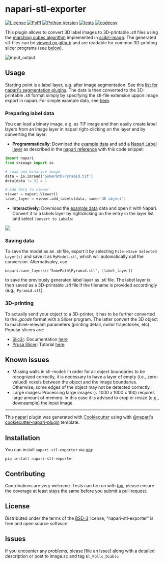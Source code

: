 # napari-stl-exporter

[![License](https://img.shields.io/pypi/l/napari-stl-exporter.svg?color=green)](https://github.com/jo-mueller/napari-stl-exporter/raw/master/LICENSE)
[![PyPI](https://img.shields.io/pypi/v/napari-stl-exporter.svg?color=green)](https://pypi.org/project/napari-stl-exporter)
[![Python Version](https://img.shields.io/pypi/pyversions/napari-stl-exporter.svg?color=green)](https://python.org)
[![tests](https://github.com/jo-mueller/napari-stl-exporter/workflows/tests/badge.svg)](https://github.com/jo-mueller/napari-stl-exporter/actions)
[![codecov](https://codecov.io/gh/jo-mueller/napari-stl-exporter/branch/master/graph/badge.svg)](https://codecov.io/gh/jo-mueller/napari-stl-exporter)

This plugin allows to convert 3D label images to 3D-printable *.stl* files using the [marching cubes algorithm](https://scikit-image.org/docs/dev/api/skimage.measure.html#skimage.measure.marching_cubes) implemented in [scikit-image](https://scikit-image.org/). The generated stl-files can be [viewed on github](https://github.com/jo-mueller/napari-stl-exporter/blob/improve_documentation/doc/Pyramid.stl) and are readable for common 3D-printing slicer programs (see [below](https://github.com/jo-mueller/napari-stl-exporter/blob/improve_documentation/README.md#3d-printing)).

![input_output](https://github.com/jo-mueller/napari-stl-exporter/blob/improve_documentation/doc/input_output.png)

## Usage
Starting point is a label layer, e.g. after image segmentation. See this [list for napari's segmentation plugins](https://www.napari-hub.org/?search=segmentation&sort=relevance&page=1). The data is then converted to the 3D-printable *.stl* format simply by specifying the stl-file extension uppon image export in napari. For simple example data, see [here](https://github.com/jo-mueller/napari-stl-exporter/tree/main/data).


### Preparing label data
You can load a binary image, e.g. as TIF image and then easily create label layers from an image layer in napari right-clicking on the layer and by converting the layer:

- **Programmatically**: Download the [example data](https://github.com/jo-mueller/napari-stl-exporter/tree/improve_documentation/data) and add a [Napari Label layer](https://napari.org/api/stable/napari.layers.Labels.html) as described in the [napari reference](https://napari.org/api/stable/napari.view_layers.Viewer.html?highlight=add_labels#napari.view_layers.Viewer.add_labels) with this code snippet:
```python
import napari
from skimage import io

# Load and binarize image
data = io.imread('SomePath\Pyramid.tif')
data[data != 0] = 1

# Add data to viewer
viewer = napari.Viewer()
label_layer = viewer.add_labels(data, name='3D object')

```

- **Interactively**: Download the [example data](https://github.com/jo-mueller/napari-stl-exporter/tree/improve_documentation/data) data and open it with Napari. Convert it to a labels layer by rightclicking on the entry in the layer list and select ```Convert to Labels```: 

![](https://raw.githubusercontent.com/jo-mueller/napari-stl-exporter/main/doc/convert_to_label.png)

### Saving data
To save the model as an *.stl* file, export it by selecting ```File->Save Selected Layer(s)``` and save it as ```MyModel.stl```, which will automatically call the conversion. Alternativaley, use 

```napari.save_layers(r'SomePath\Pyramid.stl', [label_layer])```

to save the previously generated label layer as .stl file. The label layer is then saved as a 3D-printable *.stl* file if the filename is provided accordingly (e.g., ```Pyramid.stl```). 

### 3D-printing
To actually send your object to a 3D-printer, it has to be further converted to the *.gcode* format with a Slicer program. The latter convert the 3D object to machine-relevant parameters (printing detail, motor trajectories, etc). Popular slicers are:

* [Slic3r](https://slic3r.org/): Documentation [here](https://manual.slic3r.org/intro/overview)
* [Prusa Slicer](https://www.prusa3d.com/prusaslicer/): Tutorial [here](https://help.prusa3d.com/en/article/first-print-with-prusaslicer_1753)

## Known issues

- Missing walls in stl-model: In order for all object boundaries to be recognized correctly, it is necessary to have a layer of empty (i.e., zero-valued) voxels between the object and the image boundaries. Otherwise, some edges of the object may not be detected correctly.
- Large images: Processing large images (~ 1000 x 1000 x 100) requires large amount of memory. In this case it is advised to crop or resize (e.g., downsample) the input image.

----------------------------------

This [napari] plugin was generated with [Cookiecutter] using with [@napari]'s [cookiecutter-napari-plugin] template.

<!--
Don't miss the full getting started guide to set up your new package:
https://github.com/napari/cookiecutter-napari-plugin#getting-started

and review the napari docs for plugin developers:
https://napari.org/docs/plugins/index.html
-->

## Installation

You can install `napari-stl-exporter` via [pip]:

    pip install napari-stl-exporter

## Contributing

Contributions are very welcome. Tests can be run with [tox], please ensure
the coverage at least stays the same before you submit a pull request.

## License

Distributed under the terms of the [BSD-3] license,
"napari-stl-exporter" is free and open source software

## Issues

If you encounter any problems, please [file an issue] along with a detailed description or post to image.sc and tag ```El_Pollo_Diablo```

[napari]: https://github.com/napari/napari
[Cookiecutter]: https://github.com/audreyr/cookiecutter
[@napari]: https://github.com/napari
[MIT]: http://opensource.org/licenses/MIT
[BSD-3]: http://opensource.org/licenses/BSD-3-Clause
[GNU GPL v3.0]: http://www.gnu.org/licenses/gpl-3.0.txt
[GNU LGPL v3.0]: http://www.gnu.org/licenses/lgpl-3.0.txt
[Apache Software License 2.0]: http://www.apache.org/licenses/LICENSE-2.0
[Mozilla Public License 2.0]: https://www.mozilla.org/media/MPL/2.0/index.txt
[cookiecutter-napari-plugin]: https://github.com/napari/cookiecutter-napari-plugin

[napari]: https://github.com/napari/napari
[tox]: https://tox.readthedocs.io/en/latest/
[pip]: https://pypi.org/project/pip/
[PyPI]: https://pypi.org/
